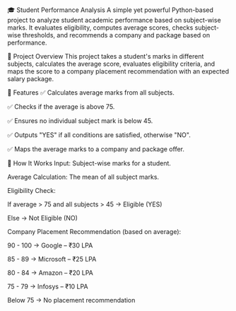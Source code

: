 🎓 Student Performance Analysis
A simple yet powerful Python-based project to analyze student academic performance based on subject-wise marks. It evaluates eligibility, computes average scores, checks subject-wise thresholds, and recommends a company and package based on performance.

📌 Project Overview
This project takes a student's marks in different subjects, calculates the average score, evaluates eligibility criteria, and maps the score to a company placement recommendation with an expected salary package.

🚀 Features
✅ Calculates average marks from all subjects.

✅ Checks if the average is above 75.

✅ Ensures no individual subject mark is below 45.

✅ Outputs "YES" if all conditions are satisfied, otherwise "NO".

✅ Maps the average marks to a company and package offer.

🧮 How It Works
Input: Subject-wise marks for a student.

Average Calculation: The mean of all subject marks.

Eligibility Check:

If average > 75 and all subjects > 45 → Eligible (YES)

Else → Not Eligible (NO)

Company Placement Recommendation (based on average):

90 - 100 → Google – ₹30 LPA

85 - 89 → Microsoft – ₹25 LPA

80 - 84 → Amazon – ₹20 LPA

75 - 79 → Infosys – ₹10 LPA

Below 75 → No placement recommendation

